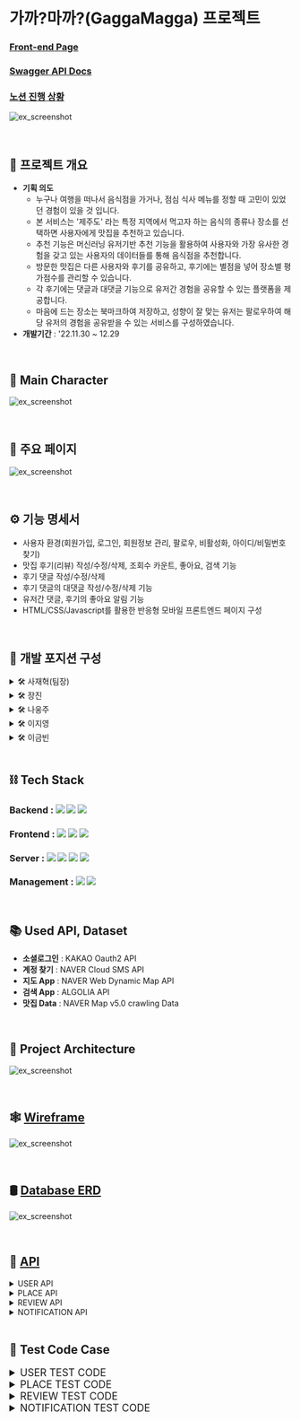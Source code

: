 # 가까?마까?(GaggaMagga) 프로젝트

### [Front-end Page](https://github.com/1TEAM12/GaGgaMaGga_FE)
### [Swagger API Docs](https://www.back-gaggamagga.tk/)
### [노션 진행 상황](https://www.notion.so/11-30-12-29-482dc47b71d44e968cf32283bb422238)

![ex_screenshot](./img/main.png)

<br>

## ****📌 프로젝트 개요****

  - **기획 의도**
    - 누구나 여행을 떠나서 음식점을 가거나, 점심 식사 메뉴를 정할 때 고민이 있었던 경험이 있을 것 입니다.
    - 본 서비스는 '제주도' 라는 특정 지역에서 먹고자 하는 음식의 종류나 장소를 선택하면 사용자에게 맛집을 추천하고 있습니다.
    - 추천 기능은 머신러닝 유저기반 추천 기능을 활용하여 사용자와 가장 유사한 경험을 갖고 있는 사용자의 데이터들를 통해 음식점을 추천합니다.
    - 방문한 맛집은 다른 사용자와 후기를 공유하고, 후기에는 별점을 넣어 장소별 평가점수를 관리할 수 있습니다.
    - 각 후기에는 댓글과 대댓글 기능으로 유저간 경험을 공유할 수 있는 플랫폼을 제공합니다.
    - 마음에 드는 장소는 북마크하여 저장하고, 성향이 잘 맞는 유저는 팔로우하여 해당 유저의 경험을 공유받을 수 있는 서비스를 구성하였습니다.
  - **개발기간** : '22.11.30 ~ 12.29
<br>

## 🐾 ****Main Character****

![ex_screenshot](./img/character.png)

<br>


## 🥘 ****주요 페이지****

![ex_screenshot](./img/apps.jpg)

<br>

## ⚙ ****기능 명세서****

  - 사용자 환경(회원가입, 로그인, 회원정보 관리, 팔로우, 비활성화, 아이디/비밀번호 찾기)
  - 맛집 후기(리뷰) 작성/수정/삭제, 조회수 카운트, 좋아요, 검색 기능  
  - 후기 댓글 작성/수정/삭제
  - 후기 댓글의 대댓글 작성/수정/삭제 기능
  - 유저간 댓글, 후기의 좋아요 알림 기능
  - HTML/CSS/Javascript를 활용한 반응형 모바일 프론트엔드 페이지 구성

<br>

## 🔨 ****개발 포지션 구성****
  
  <details>
    <summary >🛠 사재혁(팀장)</summary>
    <div markdown="1"></div>
  
  - 유저 관리, 프로필, 개인설정 및 추가 기능
  - user 테스트 코드
  - Docker, AWS 배포
  - CI/CD 구축
  - 코드 리팩토링/Swagger 적용

  </details>
  
   <details>
    <summary >🛠 장진</summary>
    <div markdown="2"></div>
  
  - 머신러닝 장소 추천 기능, 후기 조회수, 페이지네이션
  - place 테스트 코드
  - CI/CD 구축

  </details>
  
  <details>
  <summary >🛠 나웅주</summary>
  <div markdown="3"></div>
  
  - 리뷰 조회 페이지, Best 리뷰 페이지 

  </details>

  <details>
  <summary >🛠 이지영</summary>
  <div markdown="4"></div>
  
  - 북마크 기능, 좋아요 기능, 댓글/대댓글 기능 
  - review 테스트 코드


  </details>
  
  <details>
  <summary >🛠 이금빈</summary>
  <div markdown="5"></div>
  
  - 리뷰 생성 페이지, 팔로우 기능, 알림 기능, 검색 기능
  - notification 테스트 코드
  - Docker, AWS 배포

  </details>

<br>

## ****⛓ Tech Stack****  

### Backend : <img src="https://img.shields.io/badge/python-3776AB?style=for-the-badge&logo=python&logoColor=white"> <img src="https://img.shields.io/badge/django-092E20?style=for-the-badge&logo=django&logoColor=white"> <img src="https://img.shields.io/badge/django rest framework-092E20?style=for-the-badge&logo=django&logoColor=white">
### Frontend : <img src="https://img.shields.io/badge/html5-E34F26?style=for-the-badge&logo=html5&logoColor=white"> <img src="https://img.shields.io/badge/css-1572B6?style=for-the-badge&logo=css3&logoColor=white"> <img src="https://img.shields.io/badge/javascript-F7DF1E?style=for-the-badge&logo=javascript&logoColor=black"> 
### Server : <img src="https://img.shields.io/badge/AMAZON EC2-FFE900?style=for-the-badge&logo=amazon&logoColor=black"> <img src="https://img.shields.io/badge/DOCKER-3D97FF?style=for-the-badge&logo=docker&logoColor=white"> <img src="https://img.shields.io/badge/GUNICORN-2BB530?style=for-the-badge&logo=gunicorn&logoColor=white"> <img src="https://img.shields.io/badge/NGINX-2F9624?style=for-the-badge&logo=nginx&logoColor=white">
### Management : <img src="https://img.shields.io/badge/github-181717?style=for-the-badge&logo=github&logoColor=white"> <img src="https://img.shields.io/badge/git-F05032?style=for-the-badge&logo=git&logoColor=white">

<br>

## 📚 ****Used API, Dataset****
  - **소셜로그인** : KAKAO Oauth2 API
  - **계정 찾기** : NAVER Cloud SMS API
  - **지도 App** : NAVER Web Dynamic Map API
  - **검색 App** : ALGOLIA API
  - **맛집 Data** : NAVER Map v5.0 crawling Data

<br>

## 🧱 ****Project Architecture****

![ex_screenshot](./img/architecture.png)

<br>

## 🕸 ****[Wireframe](https://www.figma.com/file/dlmax1N0WmxIWkeoxWMWCs/%EC%B5%9C%EC%A2%85-%ED%94%84%EB%A1%9C%EC%A0%9D%ED%8A%B8?node-id=0%3A1&t=0TMnEGrfJz1zCmk7-0)****
![ex_screenshot](./img/wireframe.png)

<br>

## 🛢 ****[Database ERD](https://www.erdcloud.com/d/RvXb4PCLq3t3CPb3e)****

![ex_screenshot](./img/erd.png)


<br>

## 🎯 ****[API](https://bolder-starburst-a73.notion.site/API-101c8f2002fb4257a34b6fb6a81798d2)****


<details>
<summary>USER API</summary>
<div markdown="1">

![ex_screenshot](./img/user_api.png)

</div>
</details>


<details>
<summary>PLACE API</summary>
<div markdown="1">

![ex_screenshot](./img/place_api.png)

</div>
</details>

<details>
<summary>REVIEW API</summary>
<div markdown="1">

![ex_screenshot](./img/review_api.png)

</div>
</details>


<details>
<summary>NOTIFICATION API</summary>
<div markdown="1">

![ex_screenshot](./img/notification_api.png)

</div>
</details>

<br>

## 🤙 ****Test Code Case****
<details>
<summary style="font-size: 18px;">USER TEST CODE</summary>
<div markdown="1">


## 회원가입
1. 회원가입 성공
2. 회원가입 실패(이메일 빈칸)
3. 회원가입 실패(이메일 형식)
4. 회원가입 실패(이메일 중복)
5. 회원가입 실패(아이디 빈칸)
6. 회원가입 실패(아이디 유효성검사)
7. 회원가입 실패(아이디 중복)
8. 회원가입 실패(비밀번호 빈칸)
9. 회원가입 실패(전화번호 중복)
10. 회원가입 실패(비밀번호확인 빈칸)
11. 회원가입 실패(비밀번호, 비밀번호 확인 일치 )
12. 회원가입 실패(비밀번호 유효성 검사(simple))
13. 회원가입 실패(비밀번호 유효성검사(동일))
14. 회원가입 실패(약관동의)

## 회원정보 수정/비활성화
15. 회원정보 수정 성공
16. 회원정보 수정 실패(이메일 빈칸)
17. 회원정보 수정 실패(이메일 중복)
18. 회원정보 수정 실패(이메일 형식)
19. 회원정보 수정 실패(휴대폰번호 중복)
20. 회원 비활성화 

## 로그인
21. (access token)로그인 성공
22. (access token)로그인 실패
23. (access token 여러번 시도)로그인 실패
24. (refresh_token)로그인 성공
25. (refresh_token)로그인 실패(refresh 입력안했을 때)
26. (refresh_token)로그인 실패(access 토큰 넣었을 때)

## 로그아웃
27. (refresh_token)로그아웃 성공
28. (refresh_token)로그아웃 실패(refresh 입력안했을 때)
29. (refresh_token)로그아웃 실패(access 토큰 넣었을 때)
30. 일괄 로그아웃 성공

## 이메일 인증 확인
31. 이메일 인증 확인 성공
32. 이메일 인증 확인 실패

## 이메일 재인증
33. 이메일 재인증 성공
34. 이메일 재인증 실패

## 아이디 찾기(인증번호)
35. 인증번호 보내기 성공
36. 인증번호 보내기 실패
37. 인증번호 확인 성공
38. 인증번호 확인 실패

## 프로필
39. 개인 프로필 조회
40. 개인 프로필 수정 성공
41. 개인 프로필 수정 실패(닉네임 유효성검사)
42. 개인 프로필 수정 실패(닉네임 중복)
43. 공개 프로필 조회
44. 로그인 기록
45. IP 국가코드 차단 읽기 성공
46. IP 국가코드 차단 성공
47. IP 국가코드 차단 실패 (국가 코드 중복)
48. IP 국가코드 차단 실패 (국가 코드 빈칸)
49. IP 국가코드 차단 삭제

## 비밀번호 변경
50. 비밀번호 변경 성공
51. 비밀번호 변경 실패(현재 비밀번호 빈칸)
52. 비밀번호 변경 실패(현재 비밀번호 불일치)
53. 비밀번호 변경 실패(비밀번호 빈칸)
54. 비밀번호 변경 실패(비밀번호 확인 빈칸)
55. 비밀번호 변경 실패(비밀번호 현재비밀번호와 동일시)
56. 비밀번호 변경 실패(비밀번호 유효성검사(simple))
57. 비밀번호 변경 실패(비밀번호 유효성검사(동일))
58. 비밀번호 변경 실패(비밀번호, 비밀번호 확인 일치)

## 비밀번호 찾기
59. 비밀번호 찾기 실패(존재하지 않는 이메일전송)
60. 비밀번호 찾기 실패(형식에 맞지 않는 이메일 전송)
61. 비밀번호 찾기 실패(이메일 빈칸일 때 이메일 전송)

## 비밀번호 토큰 인증
62. 비밀번호 토큰 인증 성공
63. 비밀번호 토큰 인증 실패

## 비밀번호 분실시 재설정
64. 비밀번호 분실시 재설정 성공
65. 비밀번호 분실시 재설정 실패(비밀번호 빈칸)
66. 비밀번호 분실시 재설정 실패(비밀번호 확인 빈칸)
67. 비밀번호 분실시 재설정 실패(비밀번호 유효성검사(simple))
68. 비밀번호 분실시 재설정 실패(비밀번호 유효성검사(동일))
69. 비밀번호 분실시 재설정 실패(비밀번호, 비밀번호 확인 일치)
70. 토큰이 다를 경우

## 비밀번호 만료
71. 비밀번호 만료시 확인
72. 비밀번호 만료시 다음에 변경
73. 비밀번호 만료시 변경 성공
74. 비밀번호 만료시 변경 실패(현재 비밀번호 빈칸)
75. 비밀번호 만료시 변경 실패(현재 비밀번호 불일치)
76. 비밀번호 만료시 변경 실패(비밀번호 빈칸)
77. 비밀번호 만료시 변경 실패(비밀번호 확인 빈칸)
78. 비밀번호 만료시 변경 실패(비밀번호 유효성검사(simple))
79. 비밀번호 만료시 변경 실패(비밀번호 유효성검사(동일))
80. 비밀번호 만료시 변경 실패(비밀번호, 비밀번호 확인 일치)

## 팔로우 성공
81. 팔로우 기능 성공
82. 팔로우 기능 실패(본인 팔로우 했을 때)

</div>
</details>

<details>
<summary style="font-size: 18px;">PLACE TEST CODE</summary>
<div markdown="2">

## 맛집 카테고리 선택
1. 카테고리 선택(음식 선택 - 비로그인 계정)
2. 카테고리 선택(장소 선택 - 비로그인 계정)

## 맛집 리스트 추천
3. 맛집 리스트 불러오기(음식 선택 - 비로그인 계정)
4. 맛집 리스트 불러오기(장소 선택 - 비로그인 계정)
5. 맛집 리스트 불러오기(음식 선택 - 로그인 계정)
6. 맛집 리스트 불러오기(장소 선택 - 로그인 계정)

## 맛집 상세페이지
7. 맛집 상세페이지 조회
8. 맛집 삭제(관리자 계정)
9. 맛집 삭제 실패(비관리자 계정)
10. 맛집 북마크(유저일 때)
11. 맛집 검색

</div>
</details>

<details>
<summary style="font-size: 18px;">REVIEW TEST CODE</summary>
<div markdown="3">

## 비로그인 계정, 로그인 계정(리뷰X), 카카오계정(리뷰X)
1. 리뷰 전체 조회(Best리뷰)
2. 맛집 리뷰 조회

## 리뷰 작성
3. 리뷰 작성(이미지X)
4. 리뷰 작성(이미지O)
5. 리뷰 작성 실패(비로그인 유저)
6. 리뷰 작성 실패(리뷰 내용이 빈칸)
7. 리뷰 작성 실패(리뷰 평점이 빈칸)

## 리뷰 수정
8. 리뷰 수정 내용 조회
9. 리뷰 수정(이미지X)
10. 리뷰 수정(이미지O)
11. 리뷰 수정 실패(비로그인 유저)
12. 리뷰 수정 실패(리뷰 내용이 빈칸)
13. 리뷰 수정 실패(리뷰 평점이 빈칸)
14. 리뷰 수정 실패(리뷰 작성자 불일치(작성자 user1))

## 리뷰 삭제
15. 리뷰 삭제 실패(비로그인 유저)
16. 리뷰 삭제 실패(리뷰 작성자 불일치(작성자 user1))

## 리뷰 신고
17. 리뷰 신고 
18. 리뷰 신고 실패(비로그인 유저)
19. 리뷰 신고 실패(작성자가 신고)
20. 리뷰 신고 실패(중복 데이터)
21. 리뷰 신고 실패(신고 내용 빈칸)
22. 리뷰 신고 실패(신고 카테고리 빈칸)

## 리뷰 좋아요
23. 리뷰 좋아요
24. 리뷰 좋아요 실패(비로그인 유저)

## 댓글 조회/작성
25. 해당 리뷰의 댓글 조회 성공
26. 댓글 작성 성공
27. 로그인 안된 유저가 시도했을때 에러나오는지
28. 댓글 작성 실패(댓글 내용이 빈칸)

## 댓글 수정
29. 댓글 수정 성공
30. 댓글 수정 실패(비로그인 유저)
31. 댓글 수정 실패(댓글 수정 내용이 빈칸)
32. 댓글 수정 실패(리뷰 작성자 불일치(작성자 user1))

## 댓글 삭제
33. 댓글 삭제
34. 댓글 삭제 실패(비로그인 유저)
35. 댓글 삭제 실패(댓글 작성자(user1)와 삭제 유저(user2)불일치)

## 댓글 신고
36. 댓글 신고 
37. 댓글 신고 실패(비로그인 계정)
38. 댓글 신고 실패(작성자가 신고)
39. 댓글 신고 실패(중복 데이터)
40. 댓글 신고 실패(신고 내용 빈칸)
41. 댓글 신고 실패(신고 카테고리 빈칸)

## 댓글 좋아요
42. 댓글 좋아요
43. 댓글 좋아요 실패(비로그인 계정)

## 대댓글 조회/작성
44. 해당 댓글의 대댓글 조회 성공
45. 대댓글 작성 성공
46. 로그인 안된 유저가 시도했을때 에러나오는지
47. 대댓글 작성 실패(대댓글 내용이 빈칸)

## 대댓글 수정
48. 대댓글 수정
49. 대댓글 수정 실패(비로그인 유저)
50. 대댓글 수정 실패(댓글 수정내용이 빈칸)
51. 대댓글 수정 실패(리뷰 작성자 불일치(작성자 user1))

## 대댓글 삭제
52. 대댓글 삭제
53. 대댓글 삭제 실패(비로그인 유저)
54. 대댓글 삭제 실패(대댓글작성자(user1)와 삭제유저(user2)불일치)

## 대댓글 신고
55. 대댓글 신고
56. 대댓글 신고 실패(비로그인 유저)
57. 대댓글 신고 실패(작성자가 신고)
58. 대댓글 신고 실패(중복 데이터)
59. 대댓글 신고 실패(신고 내용 빈칸)
60. 대댓글 신고 실패(신고 카테고리 빈칸)

## 대댓글 좋아요
61. 대댓글 좋아요
62. 대댓글 좋아요 실패(비로그인 유저)

</div>
</details>


<details>
<summary style="font-size: 18px;">NOTIFICATION TEST CODE</summary>
<div markdown="4">



</div>
</details>